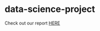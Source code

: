 # data-science-project

Check out our report
<a href="file:///Users/jiaqizhou/Downloads/report.html">HERE</a>
